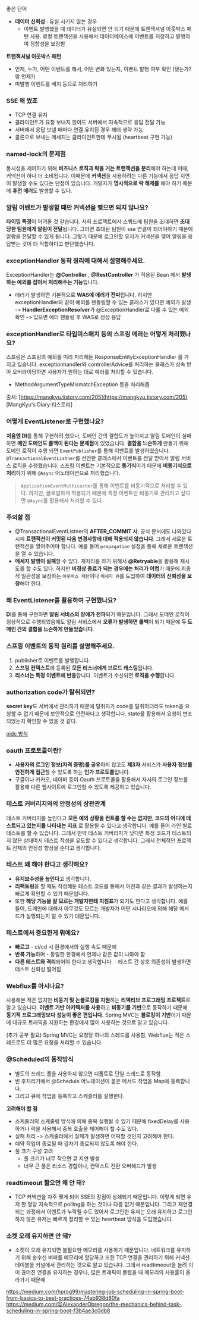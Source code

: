 
좋은 단어
- **데이터 신뢰성** : 유실 시키지 않는 경우
	- 이벤트 발행했을 때 데이터가 유실되면 안 되기 때문에 트랜잭셔널 아웃박스 패턴 사용. 로컬 트랜잭션을 사용해서 데이터베이스에 이벤트를 저장하고 발행하여 정합성을 보장함

**트랜잭셔널 아웃박스 패턴**
- 언제, 누가, 어떤 이벤트를 해서, 어떤 변화 있는지, 이벤트 발행 여부 확인 (됐는가?랑 언제?)
- 미발행 이벤트를 배치 등으로 처리하기

### SSE 왜 썼죠
- TCP 연결 유지
- 클라이언트가 요청 보내지 않아도 서버에서 지속적으로 응답 전달 가능
- 서버에서 응답 보낼 때마다 연결 유지된 경우 헤더 생략 가능
- 콜론으로 보내는 메세지는 클라이언트한테 무시됨 (heartbeat 구현 가능)

### named-lock의 문제점
동시성을 제어하기 위해 **비즈니스 로직과 락을 거는 트랜잭션을 분리**해야 하는데 이때, 커넥션이 하나 더 소비됩니다. 이때문에 **커넥션**을 사용하려는 다른 기능에서 응답 지연이 발생할 수도 있다는 단점이 있습니다.
개발자가 **명시적으로 락 해제를** 해야 하기 때문에 **휴먼 에러**도 발생할 수 있다.


### 알림 이벤트가 발생할 때만 커넥션을 맺으면 되지 않나요?
**타이밍 특정**이 어려울 것 같습니다. 저희 프로젝트에서 스쿼드에 팀원을 초대하면 **초대 당한 팀원에게 알림이 전달**됩니다. 그러면 초대된 팀원이 sse 연결이 되어야하기 때문에 알람을 전달할 수 있게 됩니다. 그렇기 때문에 로그인할 유저가 커넥션을 맺어 알림을 응답받는 것이 더 적합하다고 판단했습니다.

### exceptionHandler 동작 원리에 대해서 설명해주세요.
ExceptionHandler는 **@Controller** , **@RestController** 가 적용된 Bean 에서 **발생하는 예외를 잡아서 처리해주는 기능**입니다.
- 에러가 발생하면 기본적으로 **WAS에 에러가 전파**됩니다.
하지만 exceptionHandler와 같이 예외를 핸들링할 수 있는 클래스가 있다면 예외가 발생
-> **HandlerExceptionResolver**가 @ExceptionHandler로 다룰 수 있는 예외 확인
-> 있으면 에러 핸들링 후 WAS로 정상 응답


### exceptionHandler로 타입미스매치 등의 스프링 에러는 어떻게 처리했나요?

스프링은 스프링의 예외를 미리 처리해둔 ResponseEntityExceptionHandler 를 가지고 있습니다. exceptionhandler와 controllerAdvice를 처리하는 클래스가 상속 받아 오버라이딩하면 사용자가 원하는 대로 에러를 처리할 수 있습니다.

- MethodArgumentTypeMismatchException 등을 처리해줌

출처: [https://mangkyu.tistory.com/205](https://mangkyu.tistory.com/205) [MangKyu's Diary:티스토리]


### 어떻게 EventListener로 구현했나요?
**처음엔 DI**를 통해 구현하려 했으나, 도메인 간의 결합도가 높아지고 알림 도메인이 실패하면 **메인 도메인도 롤백이 된다는 문제점**이 있었습니다. **결합을 느슨하게** 만들기 위해 도메인 로직이 수행 되면 `EventPublisher`를 통해 이벤트를 발생하였습니다. `@TransactionalEventListner`를 선언한 클래스에서 이벤트를 전달 받아서 알림 서비스 로직을 수행했습니다. 스프링 이벤트는 기본적으로 **동기식**이기 때문에 **비동기식으로 처리**하기 위해 `@Async` 어노테이션으로 처리했습니다.

> `ApplicationEventMulticaster`를 통해 이벤트를 비동기적으로 처리할 수 있다.
> 하지만, 글로벌하게 적용되기 때문에 특정 이벤트만 비동기로 관리하고 싶다면 `@Async`를 활용해서 처리할 수 있다.


### 주의할 점 
- @TransactionalEventListner의 **AFTER_COMMIT 시**, 공식 문서에도 나와있다시피 **트랜잭션이 커밋된 다음 변경사항에 대해 적용되지 않습니다**. 그래서 새로운 트랜잭션을 열어주어야 합니다. 예를 들어 `propagation` 설정을 통해 새로운 트랜잭션을 열 수 있습니다.
- **메세지 발행이 실패**할 수 있다. 재처리를 하기 위해서 **@Retryable**을 활용해 재시도를 할 수도 있다. 하지만 **비정상 종료가 되는 경우에는 처리가 어렵**기 때문에 최종적 일관성을 보장하는 `아웃박스 패턴`이나 `메세지 큐`를 도입하여 **데이터의 신뢰성을 보장**해야 한다.
### 왜 EventListener를 활용하여 구현했나요?
**D**I를 통해 구현하면 **알림 서비스의 장애가 전파**되기 때문입니다. 그래서 도메인 로직이 정상적으로 수행되었음에도 알림 서비스에서 **오류가 발생하면 롤백**이 되기 때문에 **두 도메인 간의 결합을 느슨하게 만들었습니다**.

### 스프링 이벤트의 동작 원리를 설명해주세요.
1. publisher로 이벤트를 발행합니다.
2. **스프링 컨텍스트**에 등록된 **모든 리스너에게 브로드 캐스팅**됩니다.
3. **리스너는 특정 이벤트에 반응**합니다. 이벤트가 수신되면 **로직을 수행**합니다.

### authorization code가 탈취되면?
**secret key**도 서버에서 관리하기 때문에 탈취자가 code를 탈취하더라도 token을 요청할 수 없기 때문에 보안적으로 안전하다고 생각합니다.
state를 활용해서 요청이 변조되었는지 확인할 수 있을 것 같다.


[oidc 방식](https://syoun602.tistory.com/18)


### oauth 프로토콜이란?
- **사용자의 로그인 정보(자격 증명)를 공유**하지 않고도 **제3자** 서비스가 **사용자 정보를 안전하게 접근**할 수 있도록 하는 **인가 프로토콜**입니다.
- 구글이나 카카오, 네이버 등이 Oauth 프로토콜을 활용해서 자사의 로그인 정보를 활용해 다른 웹사이트에 로그인할 수 있도록 제공하고 있습니다.

### 테스트 커버리지와의 안정성의 상관관계
테스트 커버리지를 높인다고 **모든 예외 상황을 컨트롤 할 수는 없지만**, **코드의 어디에 테스트되고 있는지를 나타내는 지표** 로 활용될 수 있다고 생각합니다. 예를 들어 라인 별로 테스트를 할 수 있습니다. 그래서 만약 테스트 커버리지가 낮다면 특정 코드가 테스트되지 않은 상태여서 테스트 작성을 유도할 수 있다고 생각합니다. 그래서 전체적인 프로젝트 전체의 안정성 향상을 준다고 생각합니다.


### 테스트 왜 해야 한다고 생각해요?
- **유지보수성을 높인다**고 생각합니다.
- **리팩토링**을 할 때도 작성해둔 테스트 코드를 통해서 이전과 같은 결과가 발생하는지 빠르게 확인할 수 있기 때문입니다.
- 또한 **해당 기능을 잘 모르는 개발자한테 지침표**가 되기도 한다고 생각합니다. 예를 들어, 도메인에 대해서 아무것도 모르는 개발자가 어떤 시나리오에 의해 해당 메서드가 실행되는지 알 수 있기 대문입니다.

### 테스트에서 중요한게 뭐에요?
- **빠르고**  - ci/cd 시 환경에서의 실행 속도 때문에
- **반복 가능**하며 - 동일한 환경에서 언제나 같은 값이 나와야 함
- **다른 테스트와 격리**되어야 한다고 생각합니다. - 테스트 간 상호 의존성이 발생하면 테스트 신뢰성 떨어짐


### Webflux를 아시나요?
사용해본 적은 없지만 **비동기 및 논블로킹을 지원**하는 **리액티브 프로그래밍 프로젝트**로 알고 있습니다.  **이벤트 기반 아키텍처를 사용**하고 **비동기를 기반**으로 동작하기 때문에 **동기적 프로그래밍보다 성능이 좋은 편입니다.**  Spring MVC는 **블로킹이 기반**이기 때문에 대규모 트래픽을 지원하는 환경에서 많이 사용하는 것으로 알고 있습니다. 

(추가 공부 필요) Spring MVC는 요청당 하나의 스레드를 사용함, Webflux는 적은 스레드로도 더 많은 요청을 처리할 수 있습니다.


### @Scheduled의 동작방식
- 별도의 쓰레드 풀을 사용하지 않으면 디폴트로 단일 스레드로 동작함.
- 빈 후처리기에서 @Schedule 어노테이션이 붙은 메서드 작업을 Map에 등록합니다.
- 그리고 큐에 작업을 등록하고 스케줄러를 실행한다.


**고려해야 할 점**
- 스케줄러의 스케줄링 방식에 의해 중복 실행될 수 있기 때문에 fixedDelay를 사용하거나 락을 사용해서 중복 호출을 제어해야 할 수도 있다.
- 실패 처리 -> 스케줄러에서 실패가 발생하면 어떡할 것인지 고려해야 한다.
- 예약 작업이 종료될 때 갑자기 종료되지 않도록 해야 한다.
- 풀 크기 구성 고려
	- 풀 크기가 너무 작으면 큐 지연 발생
	- 너무 큰 풀은 리소스 경합이나, 컨텍스트 전환 오버헤드가 발생

### readtimeout 짧으면 왜 안 돼?
- TCP 커넥션을 자주 맺게 되어 SSE의 장점이 상쇄되기 때문입니다. 이렇게 되면 유저 한 명당 지속적으로 polling을 하는 것이나 다름 없기 때문입니다. 그리고 재연결되는 과정에서 이벤트가 누락될 수도 있어서 로그인한 유저는 오래 유지하고 로그인 하지 않은 유저는 빠르게 정리할 수 있는 heartbeat 방식을 도입했습니다.
### 소켓 오래 유지하면 안 돼?
- 소켓이 오래 유지되면 불필요한 메모리를 사용하기 때문입니다. 네트워크를 유지하기 위해 송수신 버퍼를 메모리에 할당하고 또한 TCP 연결을 관리하기 위해 커넥션 테이블을 커널에서 관리하는 것으로 알고 있습니다. 그래서 readtimeout을 늘려 이미 끊어진 연결을 유지하는 경우나, 많은 트래픽이 몰렸을 때 메모리의 사용률이 올라가기 때문에 

https://medium.com/hprog99/mastering-job-scheduling-in-spring-boot-from-basics-to-best-practices-74ab938d80fa
https://medium.com/@AlexanderObregon/the-mechanics-behind-task-scheduling-in-spring-boot-f3b4ae3c0db8